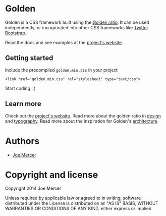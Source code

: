 # Golden

Golden is a CSS framework built using the [Golden ratio](http://en.wikipedia.org/wiki/Golden_ratio). It can be used independently, or incorporated into other CSS frameworks like [Twitter Bootstrap](http://getbootstrap.com/getting-started/).

Read the docs and see examples at the [project's website](http://joemercer.github.io/golden/).



## Getting started

Include the precompiled  `golden.min.css` in your project

```
<link href="golden.min.css" rel="stylesheet" type="text/css">
```

Start coding : ) 

## Learn more

Check out the [project's website](http://joemercer.github.io/golden/). Read more about the golden ratio in [design](http://www.hongkiat.com/blog/golden-ratio-in-moden-designs/) and [typography](http://www.pearsonified.com/2011/12/golden-ratio-typography.php). Read more about the inspiration for Golden's [architecture](http://coding.smashingmagazine.com/2013/03/12/customizing-bootstrap/). 



# Authors
- [Joe Mercer](https://github.com/joemercer)

# Copyright and license

Copyright 2014 Joe Mercer

Unless required by applicable law or agreed to in writing, software distributed under the License is distributed on an "AS IS" BASIS, WITHOUT WARRANTIES OR CONDITIONS OF ANY KIND, either express or implied.